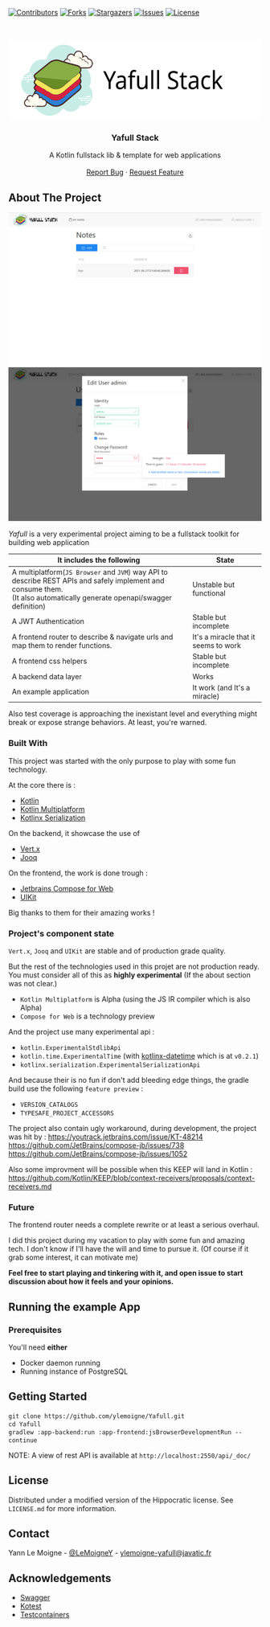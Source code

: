 [![Contributors][contributors-shield]][contributors-url]
[![Forks][forks-shield]][forks-url]
[![Stargazers][stars-shield]][stars-url]
[![Issues][issues-shield]][issues-url]
[![License][license-shield]][license-url]


<br />
<p align="center">
  <a href="https://github.com/ylemoigne/Yafull">
    <img src="yafull-logo.svg" alt="Logo" width="560" height="160">
  </a>

<h3 align="center">Yafull Stack</h3>

  <p align="center">
    A Kotlin fullstack lib & template for web applications
<!--
    <br />
    <a href="https://github.com/ylemoigne/Yafull"><strong>Explore the docs »</strong></a>
-->
    <br />
    <br />
    <a href="https://github.com/ylemoigne/Yafull/issues">Report Bug</a>
    ·
    <a href="https://github.com/ylemoigne/Yafull/issues">Request Feature</a>
  </p>
</p>

## About The Project

![example-app-screenshot-1](https://github.com/ylemoigne/Yafull/blob/master/screenshot1.png)
![example-app-screenshot-2](https://github.com/ylemoigne/Yafull/blob/master/screenshot2.png)

*Yafull* is a very experimental project aiming to be a fullstack toolkit for building web application

| It includes the following | State |
| --- | --- |
| A multiplatform(`JS Browser` and `JVM`) way API to describe REST APIs and safely implement and consume them.<br/>(It also automatically generate openapi/swagger definition) | Unstable but functional |
| A JWT Authentication | Stable but incomplete |
| A frontend router to describe & navigate urls and map them to render functions. | It's a miracle that it seems to work |
| A frontend css helpers | Stable but incomplete |
| A backend data layer | Works |
| An example application | It work (and It's a miracle)

Also test coverage is approaching the inexistant level and everything might break or expose strange behaviors. At least, you're warned.

### Built With

This project was started with the only purpose to play with some fun technology.

At the core there is :

* [Kotlin](https://kotlinlang.org/)
* [Kotlin Multiplatform](https://kotlinlang.org/docs/multiplatform.html)
* [Kotlinx Serialization](https://github.com/Kotlin/kotlinx.serialization)

On the backend, it showcase the use of

* [Vert.x](https://vertx.io/)
* [Jooq](https://www.jooq.org/)

On the frontend, the work is done trough :

* [Jetbrains Compose for Web](https://compose-web.ui.pages.jetbrains.team/)
* [UIKit](https://getuikit.com/)

Big thanks to them for their amazing works !

### Project's component state

`Vert.x`, `Jooq` and `UIKit` are stable and of production grade quality.

But the rest of the technologies used in this projet are not production ready. You must consider all of this as **highly experimental** (If the about section
was not clear.)

* `Kotlin Multiplatform` is Alpha (using the JS IR compiler which is also Alpha)
* `Compose for Web` is a technology preview

And the project use many experimental api :

* `kotlin.ExperimentalStdlibApi`
* `kotlin.time.ExperimentalTime` (with [kotlinx-datetime](https://github.com/Kotlin/kotlinx-datetime) which is at `v0.2.1`)
* `kotlinx.serialization.ExperimentalSerializationApi`

And because their is no fun if don't add bleeding edge things, the gradle build use the following `feature preview` :

* `VERSION_CATALOGS`
* `TYPESAFE_PROJECT_ACCESSORS`

The project also contain ugly workaround, during development, the project was hit by :
https://youtrack.jetbrains.com/issue/KT-48214
https://github.com/JetBrains/compose-jb/issues/738
https://github.com/JetBrains/compose-jb/issues/1052

Also some improvment will be possible when this KEEP will land in Kotlin :
https://github.com/Kotlin/KEEP/blob/context-receivers/proposals/context-receivers.md

### Future

The frontend router needs a complete rewrite or at least a serious overhaul.

I did this project during my vacation to play with some fun and amazing tech. I don't know if I'll have the will and time to pursue it. (Of course if it grab
some interest, it can motivate me)

**Feel free to start playing and tinkering with it, and open issue to start discussion about how it feels and your opinions.**

## Running the example App

### Prerequisites

You'll need **either**

- Docker daemon running
- Running instance of PostgreSQL

## Getting Started

```
git clone https://github.com/ylemoigne/Yafull.git
cd Yafull
gradlew :app-backend:run :app-frontend:jsBrowserDevelopmentRun --continue
```

NOTE: A view of rest API is available at `http://localhost:2550/api/_doc/`

## License

Distributed under a modified version of the Hippocratic license. See `LICENSE.md` for more information.

## Contact

Yann Le Moigne - [@LeMoigneY](https://twitter.com/lemoigney) - ylemoigne-yafull@javatic.fr

## Acknowledgements

* [Swagger](https://swagger.io/)
* [Kotest](https://kotest.io/)
* [Testcontainers ](https://www.testcontainers.org/)

[contributors-shield]: https://img.shields.io/github/contributors/ylemoigne/Yafull.svg?style=for-the-badge

[contributors-url]: https://github.com/ylemoigne/Yafull/graphs/contributors

[forks-shield]: https://img.shields.io/github/forks/ylemoigne/Yafull.svg?style=for-the-badge

[forks-url]: https://github.com/ylemoigne/Yafull/network/members

[stars-shield]: https://img.shields.io/github/stars/ylemoigne/Yafull.svg?style=for-the-badge

[stars-url]: https://github.com/ylemoigne/Yafull/stargazers

[issues-shield]: https://img.shields.io/github/issues/ylemoigne/Yafull.svg?style=for-the-badge

[issues-url]: https://github.com/ylemoigne/Yafull/issues

[license-shield]: https://img.shields.io/badge/license-Hippocratic%20%2B%20Patent%20Clause-blue?style=for-the-badge

[license-url]: https://github.com/ylemoigne/Yafull/blob/master/LICENSE.md

[product-screenshot]: images/screenshot.png

